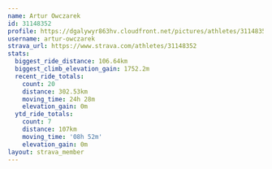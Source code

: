 ```yaml
---
name: Artur Owczarek
id: 31148352
profile: https://dgalywyr863hv.cloudfront.net/pictures/athletes/31148352/15906846/1/large.jpg
username: artur-owczarek
strava_url: https://www.strava.com/athletes/31148352
stats:
  biggest_ride_distance: 106.64km
  biggest_climb_elevation_gain: 1752.2m
  recent_ride_totals:
    count: 20
    distance: 302.53km
    moving_time: 24h 28m
    elevation_gain: 0m
  ytd_ride_totals:
    count: 7
    distance: 107km
    moving_time: '08h 52m'
    elevation_gain: 0m
layout: strava_member
--- 
```

